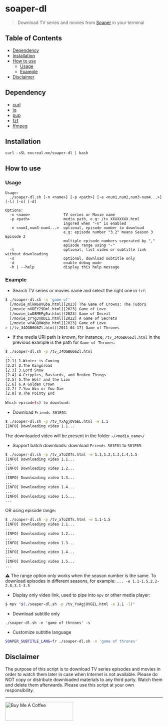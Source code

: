 # soaper-dl

> Download TV series and movies from [Soaper](https://soaper.live/) in your terminal

## Table of Contents

- [Dependency](#dependency)
- [Installation](#installation)
- [How to use](#how-to-use)
  - [Usage](#usage)
  - [Example](#example)
- [Disclaimer](#disclaimer)

## Dependency

- [curl](https://curl.haxx.se/download.html)
- [jq](https://stedolan.github.io/jq/)
- [pup](https://github.com/EricChiang/pup)
- [fzf](https://github.com/junegunn/fzf)
- [ffmpeg](https://ffmpeg.org/download.html)

##  Installation

```
curl -sSL excreal.me/soaper-dl | bash
```
## How to use

### Usage

```
Usage:
  ./soaper-dl.sh [-n <name>] [-p <path>] [-e <num1,num2,num3-num4...>] [-l] [-s] [-d]

Options:
  -n <name>               TV series or Movie name
  -p <path>               media path, e.g: /tv_XXXXXXXX.html
                          ingored when "-n" is enabled
  -e <num1,num3-num4...>  optional, episode number to download
                          e.g: episode number "3.2" means Season 3 Episode 2
                          multiple episode numbers seperated by ","
                          episode range using "-"
  -l                      optional, list video or subtitle link without downloading
  -s                      optional, download subtitle only
  -d                      enable debug mode
  -h | --help             display this help message
```

### Example

- Search TV series or movies name and select the right one in `fzf`:

```bash
$ ./soaper-dl.sh -n 'game of'
  [/movie_mlkW68VGba.html][2023] The Game of Crowns: The Tudors
  [/movie_nXDEY29Dml.html][2023] Game of Love
  [/movie_LwD8MEPg9a.html][2023] Game of Deceit
  [/movie_zrYg3nbDL1.html][2022] A Game of Secrets
  [/movie_wY4GQ0Wgbe.html][2023] Game of Love
> [/tv_34OGB6G6Zl.html][2011-04-17] Game of Thrones
```

- If the media URI path is known, for instance, `/tv_34OGB6G6Zl.html` in the previous example is the path for `Game of Thrones`:

```bash
$ ./soaper-dl.sh -p /tv_34OGB6G6Zl.html
...
[2.1] 1.Winter is Coming
[2.2] 2.The Kingsroad
[2.3] 3.Lord Snow
[2.4] 4.Cripples, Bastards, and Broken Things
[2.5] 5.The Wolf and the Lion
[2.6] 6.A Golden Crown
[2.7] 7.You Win or You Die
[2.8] 8.The Pointy End
...
Which episode(s) to download:
```

- Download `Friends S01E01`:

```bash
$ ./soaper-dl.sh -p /tv_YxAgjOVGEL.html -e 1.1
[INFO] Downloading video 1.1...
```

The downloaded video will be present in the folder `~/<media_name>/`

- Support batch downloads: download `Friends S01E01` to `S01E05`:

```bash
$ ./soaper-dl.sh -p /tv_aTo2OTs.html -e 1.1,1.2,1.3,1.4,1.5
[INFO] Downloading video 1.1...
...
[INFO] Downloading video 1.2...
...
[INFO] Downloading video 1.3...
...
[INFO] Downloading video 1.4...
...
[INFO] Downloading video 1.5...
...
```

OR using episode range:

```bash
$ ./soaper-dl.sh -p /tv_aTo2OTs.html -e 1.1-1.5
[INFO] Downloading video 1.1...
...
[INFO] Downloading video 1.2...
...
[INFO] Downloading video 1.3...
...
[INFO] Downloading video 1.4...
...
[INFO] Downloading video 1.5...
...
```

:warning: The range option only works when the season number is the same. To download episodes in different seasons, for example: `... -e 1.1-1.5,2.2-2.8,3.1-3.5`

- Display only video link, used to pipe into `mpv` or other media player:

```bash
$ mpv "$(./soaper-dl.sh -p /tv_YxAgjOVGEL.html -e 1.1 -l)"
```

- Download subtitle only

```
./soaper-dl.sh -n 'game of thrones' -s
```

- Customize subtitle language

```bash
SOAPER_SUBTITLE_LANG=fr ./soaper-dl.sh -n 'game of thrones'
```

## Disclaimer

The purpose of this script is to download TV series episodes and movies in order to watch them later in case when Internet is not available. Please do NOT copy or distribute downloaded materials to any third party. Watch them and delete them afterwards. Please use this script at your own responsibility.

---

<a href="https://www.buymeacoffee.com/kevcui" target="_blank"><img src="https://cdn.buymeacoffee.com/buttons/v2/default-orange.png" alt="Buy Me A Coffee" height="60px" width="217px"></a>